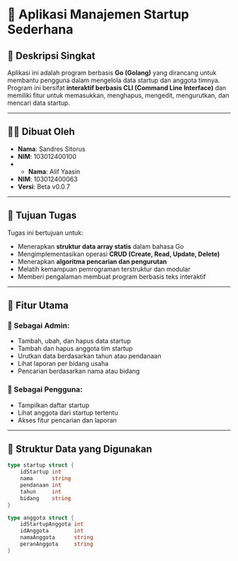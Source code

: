 # 🚀 Aplikasi Manajemen Startup Sederhana

## 📌 Deskripsi Singkat

Aplikasi ini adalah program berbasis **Go (Golang)** yang dirancang untuk membantu pengguna dalam mengelola data startup dan anggota timnya. Program ini bersifat **interaktif berbasis CLI (Command Line Interface)** dan memiliki fitur untuk memasukkan, menghapus, mengedit, mengurutkan, dan mencari data startup.

---

## 👨‍💻 Dibuat Oleh

- **Nama**: Sandres Sitorus
- **NIM**: 103012400100
- - **Nama**: Alif Yaasin
- **NIM**: 103012400063
- **Versi**: Beta v0.0.7  

---

## 🎯 Tujuan Tugas

Tugas ini bertujuan untuk:
- Menerapkan **struktur data array statis** dalam bahasa Go
- Mengimplementasikan operasi **CRUD (Create, Read, Update, Delete)**
- Menerapkan **algoritma pencarian dan pengurutan**
- Melatih kemampuan pemrograman terstruktur dan modular
- Memberi pengalaman membuat program berbasis teks interaktif

---

## 🧩 Fitur Utama

### 🔧 Sebagai Admin:
- Tambah, ubah, dan hapus data startup
- Tambah dan hapus anggota tim startup
- Urutkan data berdasarkan tahun atau pendanaan
- Lihat laporan per bidang usaha
- Pencarian berdasarkan nama atau bidang

### 👤 Sebagai Pengguna:
- Tampilkan daftar startup
- Lihat anggota dari startup tertentu
- Akses fitur pencarian dan laporan

---

## 💾 Struktur Data yang Digunakan

```go
type startup struct {
    idStartup int
    nama      string
    pendanaan int
    tahun     int
    bidang    string
}

type anggota struct {
    idStartupAnggota int
    idAnggota        int
    namaAnggota      string
    peranAnggota     string
}

